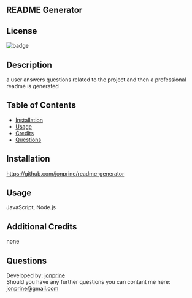 ## README Generator

## License
![badge](https://img.shields.io/badge/license-None-brightgreen)<br />

## Description
a user answers questions related to the project and then a professional readme is generated 

## Table of Contents
* [Installation](#installation:)
* [Usage](#usage:)
* [Credits](#credits:)
* [Questions](#questions:)


## Installation
https://github.com/jonprine/readme-generator

## Usage
 JavaScript, Node.js

## Additional Credits
none

## Questions
Developed by: [jonprine](https://github.com/jonprine)<br />
Should you have any further questions you can contant me here: jonprine@gmail.com

